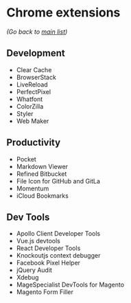 # Chrome extensions

_(Go back to [main list](https://github.com/dreamworkers/developers-toolkit/blob/master/README.md))_

## Development

- Clear Cache
- BrowserStack
- LiveReload
- PerfectPixel
- Whatfont
- ColorZilla
- Styler
- Web Maker

## Productivity

- Pocket
- Markdown Viewer
- Refined Bitbucket
- File Icon for GitHub and GitLa
- Momentum
- iCloud Bookmarks

## Dev Tools

- Apollo Client Developer Tools
- Vue.js devtools
- React Developer Tools
- Knockoutjs context debugger
- Facebook Pixel Helper
- jQuery Audit
- Xdebug
- MageSpecialist DevTools for Magento
- Magento Form Filler
